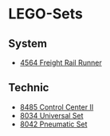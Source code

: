 # LEGO-Sets

## System

- [4564 Freight Rail Runner](https://www.bricklink.com/v2/catalog/catalogitem.page?S=4564-1)

## Technic

- [8485 Control Center II](https://www.bricklink.com/v2/catalog/catalogitem.page?S=8485-1)
- [8034 Universal Set](https://www.bricklink.com/v2/catalog/catalogitem.page?S=8034-1)
- [8042 Pneumatic Set](https://www.bricklink.com/v2/catalog/catalogitem.page?S=8042-1)
